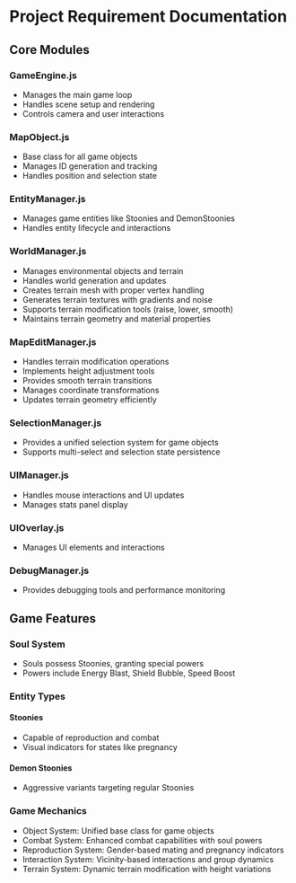 # Project Requirement Documentation

## Core Modules

### GameEngine.js
- Manages the main game loop
- Handles scene setup and rendering
- Controls camera and user interactions

### MapObject.js
- Base class for all game objects
- Manages ID generation and tracking
- Handles position and selection state

### EntityManager.js
- Manages game entities like Stoonies and DemonStoonies
- Handles entity lifecycle and interactions

### WorldManager.js
- Manages environmental objects and terrain
- Handles world generation and updates
- Creates terrain mesh with proper vertex handling
- Generates terrain textures with gradients and noise
- Supports terrain modification tools (raise, lower, smooth)
- Maintains terrain geometry and material properties

### MapEditManager.js
- Handles terrain modification operations
- Implements height adjustment tools
- Provides smooth terrain transitions
- Manages coordinate transformations
- Updates terrain geometry efficiently

### SelectionManager.js
- Provides a unified selection system for game objects
- Supports multi-select and selection state persistence

### UIManager.js
- Handles mouse interactions and UI updates
- Manages stats panel display

### UIOverlay.js
- Manages UI elements and interactions

### DebugManager.js
- Provides debugging tools and performance monitoring

## Game Features

### Soul System
- Souls possess Stoonies, granting special powers
- Powers include Energy Blast, Shield Bubble, Speed Boost

### Entity Types

#### Stoonies
- Capable of reproduction and combat
- Visual indicators for states like pregnancy

#### Demon Stoonies
- Aggressive variants targeting regular Stoonies

### Game Mechanics

- Object System: Unified base class for game objects
- Combat System: Enhanced combat capabilities with soul powers
- Reproduction System: Gender-based mating and pregnancy indicators
- Interaction System: Vicinity-based interactions and group dynamics
- Terrain System: Dynamic terrain modification with height variations